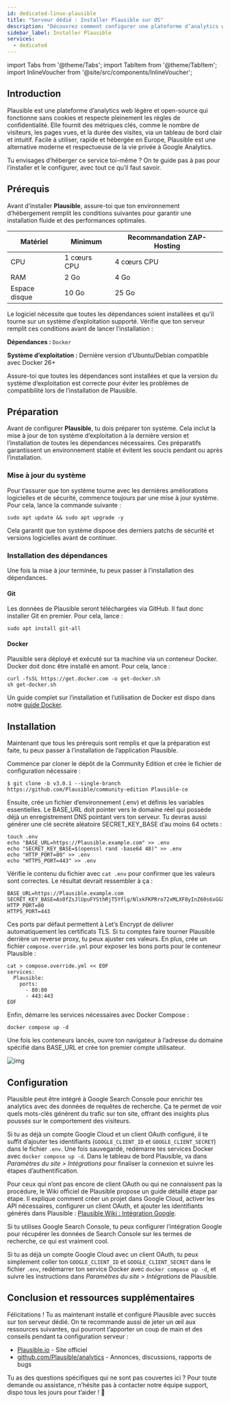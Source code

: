 ```yaml
---
id: dedicated-linux-plausible
title: "Serveur dédié : Installer Plausible sur OS"
description: "Découvrez comment configurer une plateforme d’analytics web axée sur la confidentialité qui fournit des insights clés facilement et rapidement → En savoir plus maintenant"
sidebar_label: Installer Plausible
services:
  - dedicated
---
```


import Tabs from '@theme/Tabs';
import TabItem from '@theme/TabItem';
import InlineVoucher from '@site/src/components/InlineVoucher';

## Introduction

Plausible est une plateforme d’analytics web légère et open-source qui fonctionne sans cookies et respecte pleinement les règles de confidentialité. Elle fournit des métriques clés, comme le nombre de visiteurs, les pages vues, et la durée des visites, via un tableau de bord clair et intuitif. Facile à utiliser, rapide et hébergée en Europe, Plausible est une alternative moderne et respectueuse de la vie privée à Google Analytics.

Tu envisages d’héberger ce service toi-même ? On te guide pas à pas pour l’installer et le configurer, avec tout ce qu’il faut savoir.

<InlineVoucher />



## Prérequis

Avant d’installer **Plausible**, assure-toi que ton environnement d’hébergement remplit les conditions suivantes pour garantir une installation fluide et des performances optimales.

| Matériel   | Minimum     | Recommandation ZAP-Hosting |
| ---------- | ----------- | -------------------------- |
| CPU        | 1 cœurs CPU | 4 cœurs CPU                |
| RAM        | 2 Go        | 4 Go                       |
| Espace disque | 10 Go     | 25 Go                      |

Le logiciel nécessite que toutes les dépendances soient installées et qu’il tourne sur un système d’exploitation supporté. Vérifie que ton serveur remplit ces conditions avant de lancer l’installation :

**Dépendances :** `Docker`

**Système d’exploitation :** Dernière version d’Ubuntu/Debian compatible avec Docker 26+

Assure-toi que toutes les dépendances sont installées et que la version du système d’exploitation est correcte pour éviter les problèmes de compatibilité lors de l’installation de Plausible.



## Préparation

Avant de configurer **Plausible**, tu dois préparer ton système. Cela inclut la mise à jour de ton système d’exploitation à la dernière version et l’installation de toutes les dépendances nécessaires. Ces préparatifs garantissent un environnement stable et évitent les soucis pendant ou après l’installation.


### Mise à jour du système
Pour t’assurer que ton système tourne avec les dernières améliorations logicielles et de sécurité, commence toujours par une mise à jour système. Pour cela, lance la commande suivante :

```
sudo apt update && sudo apt upgrade -y
```
Cela garantit que ton système dispose des derniers patchs de sécurité et versions logicielles avant de continuer.

### Installation des dépendances
Une fois la mise à jour terminée, tu peux passer à l’installation des dépendances.

#### Git
Les données de Plausible seront téléchargées via GitHub. Il faut donc installer Git en premier. Pour cela, lance :

```
sudo apt install git-all
```

#### Docker

Plausible sera déployé et exécuté sur ta machine via un conteneur Docker. Docker doit donc être installé en amont. Pour cela, lance :

```
curl -fsSL https://get.docker.com -o get-docker.sh
sh get-docker.sh
```

Un guide complet sur l’installation et l’utilisation de Docker est dispo dans notre [guide Docker](vserver-linux-docker.md).




## Installation
Maintenant que tous les prérequis sont remplis et que la préparation est faite, tu peux passer à l’installation de l’application Plausible.

Commence par cloner le dépôt de la Community Edition et crée le fichier de configuration nécessaire :

```
$ git clone -b v3.0.1 --single-branch https://github.com/Plausible/community-edition Plausible-ce
```

Ensuite, crée un fichier d’environnement (.env) et définis les variables essentielles. Le BASE_URL doit pointer vers le domaine réel qui possède déjà un enregistrement DNS pointant vers ton serveur. Tu devras aussi générer une clé secrète aléatoire SECRET_KEY_BASE d’au moins 64 octets :

```
touch .env
echo "BASE_URL=https://Plausible.example.com" >> .env
echo "SECRET_KEY_BASE=$(openssl rand -base64 48)" >> .env
echo "HTTP_PORT=80" >> .env
echo "HTTPS_PORT=443" >> .env
```

Vérifie le contenu du fichier avec `cat .env` pour confirmer que les valeurs sont correctes. Le résultat devrait ressembler à ça :

```
BASE_URL=https://Plausible.example.com
SECRET_KEY_BASE=As0fZsJlUpuFYSthRjT5Yflg/NlxkFKPRro72xMLXF8yInZ60s6xGGXYVqml+XN1
HTTP_PORT=80
HTTPS_PORT=443
```

Ces ports par défaut permettent à Let’s Encrypt de délivrer automatiquement les certificats TLS. Si tu comptes faire tourner Plausible derrière un reverse proxy, tu peux ajuster ces valeurs. En plus, crée un fichier `compose.override.yml` pour exposer les bons ports pour le conteneur Plausible :

```
cat > compose.override.yml << EOF
services:
  Plausible:
    ports:
      - 80:80
      - 443:443
EOF 
```

Enfin, démarre les services nécessaires avec Docker Compose :

```
docker compose up -d
```

Une fois les conteneurs lancés, ouvre ton navigateur à l’adresse du domaine spécifié dans BASE_URL et crée ton premier compte utilisateur.

![img](https://screensaver01.zap-hosting.com/index.php/s/Sw34XkXeHaMf9RJ/download)



## Configuration

Plausible peut être intégré à Google Search Console pour enrichir tes analytics avec des données de requêtes de recherche. Ça te permet de voir quels mots-clés génèrent du trafic sur ton site, offrant des insights plus poussés sur le comportement des visiteurs.

Si tu as déjà un compte Google Cloud et un client OAuth configuré, il te suffit d’ajouter tes identifiants (`GOOGLE_CLIENT_ID` et `GOOGLE_CLIENT_SECRET`) dans le fichier `.env`. Une fois sauvegardé, redémarre tes services Docker avec `docker compose up -d`. Dans le tableau de bord Plausible, va dans *Paramètres du site > Intégrations* pour finaliser la connexion et suivre les étapes d’authentification.

Pour ceux qui n’ont pas encore de client OAuth ou qui ne connaissent pas la procédure, le Wiki officiel de Plausible propose un guide détaillé étape par étape. Il explique comment créer un projet dans Google Cloud, activer les API nécessaires, configurer un client OAuth, et ajouter les identifiants générés dans Plausible : [Plausible Wiki : Intégration Google](https://github.com/Plausible/community-edition/wiki/google-integration).

Si tu utilises Google Search Console, tu peux configurer l’intégration Google pour récupérer les données de Search Console sur les termes de recherche, ce qui est vraiment cool.

Si tu as déjà un compte Google Cloud avec un client OAuth, tu peux simplement coller ton `GOOGLE_CLIENT_ID` et `GOOGLE_CLIENT_SECRET` dans le fichier `.env`, redémarrer ton service Docker avec `docker compose up -d`, et suivre les instructions dans *Paramètres du site > Intégrations* de Plausible.



## Conclusion et ressources supplémentaires

Félicitations ! Tu as maintenant installé et configuré Plausible avec succès sur ton serveur dédié. On te recommande aussi de jeter un œil aux ressources suivantes, qui pourront t’apporter un coup de main et des conseils pendant ta configuration serveur :

- [Plausible.io](https://Plausible.io/) - Site officiel
- [github.com/Plausible/analytics](https://github.com/Plausible/analytics) - Annonces, discussions, rapports de bugs

Tu as des questions spécifiques qui ne sont pas couvertes ici ? Pour toute demande ou assistance, n’hésite pas à contacter notre équipe support, dispo tous les jours pour t’aider ! 🙂



<InlineVoucher />